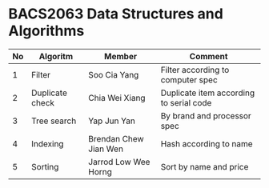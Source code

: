 # BACS2063 Data Structures and Algorithms 

| No  | Algoritm        | Member                | Comment                                   |
| --- | --------------- | --------------------- | ----------------------------------------- |
| 1   | Filter          | Soo Cia Yang          | Filter according to computer spec         |
| 2   | Duplicate check | Chia Wei Xiang        | Duplicate item according to serial code   |
| 3   | Tree search     | Yap Jun Yan           | By brand and processor spec               |
| 4   | Indexing        | Brendan Chew Jian Wen | Hash according to name                    |
| 5   | Sorting         | Jarrod Low Wee Horng  | Sort by name and price                    |
